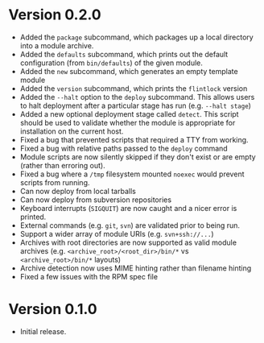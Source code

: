 # Version 0.2.0

- Added the ``package`` subcommand, which packages up a local directory into
  a module archive.
- Added the ``defaults`` subcommand, which prints out the default configuration
  (from ``bin/defaults``) of the given module.
- Added the ``new`` subcommand, which generates an empty template module 
- Added the ``version`` subcommand, which prints the ``flintlock`` version
- Added the ``--halt`` option to the ``deploy`` subcommand. This allows users
  to halt deployment after a particular stage has run (e.g. ``--halt stage``)
- Added a new optional deployment stage called ``detect``. This script should be
  used to validate whether the module is appropriate for installation on the 
  current host.
- Fixed a bug that prevented scripts that required a TTY from working.
- Fixed a bug with relative paths passed to the ``deploy`` command
- Module scripts are now silently skipped if they don't exist or are empty
  (rather than erroring out).
- Fixed a bug where a ``/tmp`` filesystem mounted ``noexec`` would prevent 
  scripts from running.
- Can now deploy from local tarballs
- Can now deploy from subversion repositories
- Keyboard interrupts (``SIGQUIT``) are now caught and a nicer error is printed.
- External commands (e.g. ``git``, ``svn``) are validated prior to being run.
- Support a wider array of module URIs (e.g. ``svn+ssh://...``)
- Archives with root directories are now supported as valid module archives 
  (e.g. ``<archive_root>/<root_dir>/bin/*`` vs ``<archive_root>/bin/*`` layouts)
- Archive detection now uses MIME hinting rather than filename hinting
- Fixed a few issues with the RPM spec file

# Version 0.1.0

- Initial release.
